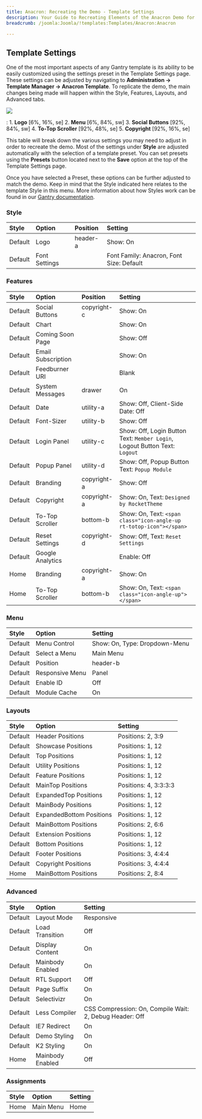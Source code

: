 ```yaml
---
title: Anacron: Recreating the Demo - Template Settings
description: Your Guide to Recreating Elements of the Anacron Demo for Joomla
breadcrumb: /joomla:Joomla/!templates:Templates/Anacron:Anacron

---
```


Template Settings
-----
One of the most important aspects of any Gantry template is its ability to be easily customized using the settings preset in the Template Settings page. These settings can be adjusted by navigating to **Administration -> Template Manager -> Anacron Template**. To replicate the demo, the main changes being made will happen within the Style, Features, Layouts, and Advanced tabs. 

![][Anacron2]

:   1. **Logo**  [6%, 16%, se]
    2. **Menu**  [6%, 84%, sw]
    3. **Social Buttons** [92%, 84%, sw]
    4. **To-Top Scroller** [92%, 48%, se]
    5. **Copyright**  [92%, 16%, se]

This table will break down the various settings you may need to adjust in order to recreate the demo. Most of the settings under **Style** are adjusted automatically with the selection of a template preset. You can set presets using the **Presets** button located next to the **Save** option at the top of the Template Settings page.

Once you have selected a Preset, these options can be further adjusted to match the demo. Keep in mind that the Style indicated here relates to the template Style in this menu. More information about how Styles work can be found in our [Gantry documentation][Style].

### Style

| Style   | Option        | Position | Setting                                   |  
| :------ | :------------ | :------- | :---------------------------------------- |  
| Default | Logo          | header-a | Show: On                                  |  
| Default | Font Settings |          | Font Family: Anacron, Font Size: Default  |  

### Features

| Style   | Option             | Position    | Setting                                                                    |  
| :------ | :----------------- | :---------- | :------------------------------------------------------------------------- |  
| Default | Social Buttons     | copyright-c | Show: On                                                                   |  
| Default | Chart              |             | Show: On                                                                   |  
| Default | Coming Soon Page   |             | Show: Off                                                                  |  
| Default | Email Subscription |             | Show: On                                                                   |  
| Default | Feedburner URI     |             | Blank                                                                      |  
| Default | System Messages    | drawer      | On                                                                         |  
| Default | Date               | utility-a   | Show: Off, Client-Side Date: Off                                           |  
| Default | Font-Sizer         | utility-b   | Show: Off                                                                  |  
| Default | Login Panel        | utility-c   | Show: Off, Login Button Text: `Member Login`, Logout Button Text: `Logout` |  
| Default | Popup Panel        | utility-d   | Show: Off, Popup Button Text: `Popup Module`                               |  
| Default | Branding           | copyright-a | Show: Off                                                                  |  
| Default | Copyright          | copyright-a | Show: On, Text: `Designed by RocketTheme`                                  |  
| Default | To-Top Scroller    | bottom-b    | Show: On, Text: `<span class="icon-angle-up rt-totop-icon"></span>`        |  
| Default | Reset Settings     | copyright-d | Show: Off, Text: `Reset Settings`                                          |  
| Default | Google Analytics   |             | Enable: Off                                                                |  
| Home    | Branding           | copyright-a | Show: On                                                                   |  
| Home    | To-Top Scroller    | bottom-b    | Show: On, Text: `<span class="icon-angle-up"></span>`                      |  

### Menu

| Style   | Option          | Setting                       |  
| :------ | :-------------- | :---------------------------- |  
| Default | Menu Control    | Show: On, Type: Dropdown-Menu |  
| Default | Select a Menu   | Main Menu                     |  
| Default | Position        | header-b                      |  
| Default | Responsive Menu | Panel                         |  
| Default | Enable ID       | Off                           |  
| Default | Module Cache    | On                            |  

### Layouts

| Style   | Option                   | Setting               |  
| :------ | :----------------------- | :-------------------- |  
| Default | Header Positions         | Positions: 2, 3:9     |  
| Default | Showcase Positions       | Positions: 1, 12      |  
| Default | Top Positions            | Positions: 1, 12      |  
| Default | Utility Positions        | Positions: 1, 12      |  
| Default | Feature Positions        | Positions: 1, 12      |  
| Default | MainTop Positions        | Positions: 4, 3:3:3:3 |  
| Default | ExpandedTop Positions    | Positions: 1, 12      |  
| Default | MainBody Positions       | Positions: 1, 12      |  
| Default | ExpandedBottom Positions | Positions: 1, 12      |  
| Default | MainBottom Positions     | Positions: 2, 6:6     |  
| Default | Extension Positions      | Positions: 1, 12      |  
| Default | Bottom Positions         | Positions: 1, 12      |  
| Default | Footer Positions         | Positions: 3, 4:4:4   |  
| Default | Copyright Positions      | Positions: 3, 4:4:4   |  
| Home    | MainBottom Positions     | Positions: 2, 8:4     |  

### Advanced

| Style   | Option           | Setting                                                 |  
| :------ | :--------------- | :------------------------------------------------------ |  
| Default | Layout Mode      | Responsive                                              |  
| Default | Load Transition  | Off                                                     |  
| Default | Display Content  | On                                                      |  
| Default | Mainbody Enabled | On                                                      |  
| Default | RTL Support      | Off                                                     |  
| Default | Page Suffix      | On                                                      |  
| Default | Selectivizr      | On                                                      |  
| Default | Less Compiler    | CSS Compression: On, Compile Wait: 2, Debug Header: Off |  
| Default | IE7 Redirect     | On                                                      |  
| Default | Demo Styling     | On                                                      |  
| Default | K2 Styling       | On                                                      |  
| Home    | Mainbody Enabled | Off                                                     |
  

### Assignments
| Style | Option    | Setting |  
| :---- | :-------- | :------ |  
| Home  | Main Menu | Home    |  

[demo25]: assets/anacron.jpg
[menu]: ../../start/menu.md
[Style]: http://docs.gantry.org/gantry4/configure
[Anacron2]: assets/anacron2.jpeg
